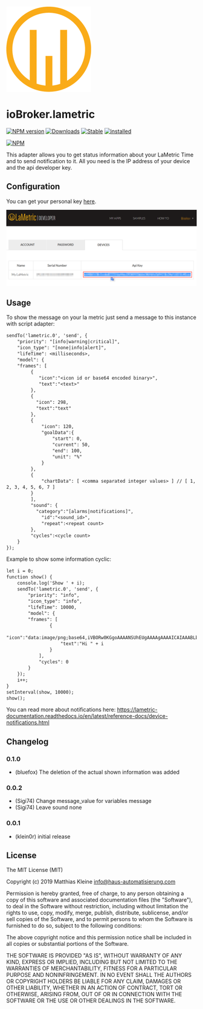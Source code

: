 ![Logo](admin/lametric.png)

# ioBroker.lametric

[![NPM version](http://img.shields.io/npm/v/iobroker.lametric.svg)](https://www.npmjs.com/package/iobroker.lametric)
[![Downloads](https://img.shields.io/npm/dm/iobroker.lametric.svg)](https://www.npmjs.com/package/iobroker.lametric)
[![Stable](http://iobroker.live/badges/lametric-stable.svg)](http://iobroker.live/badges/lametric-stable.svg)
[![installed](http://iobroker.live/badges/lametric-installed.svg)](http://iobroker.live/badges/lametric-installed.svg)

[![NPM](https://nodei.co/npm/iobroker.lametric.png?downloads=true)](https://nodei.co/npm/iobroker.lametric/)

This adapter allows you to get status information about your LaMetric Time and to send notification to it.
All you need is the IP address of your device and the api developer key.

## Configuration
You can get your personal key [here](https://developer.lametric.com/).

![api-key](docs/apiKey.png)

## Usage
To show the message on your la metric just send a message to this instance with script adapter:
```
sendTo('lametric.0', 'send', {
    "priority": "[info|warning|critical]",
    "icon_type": "[none|info|alert]",
    "lifeTime": <milliseconds>,
    "model": {
    "frames": [
         {
            "icon":"<icon id or base64 encoded binary>",
            "text":"<text>"
         },
         {
           "icon": 298,
           "text":"text"
         },
         {
             "icon": 120,
             "goalData":{
                 "start": 0,
                 "current": 50,
                 "end": 100,
                 "unit": "%"
             }
         },
         {
             "chartData": [ <comma separated integer values> ] // [ 1, 2, 3, 4, 5, 6, 7 ]
         }
         ],
         "sound": {
           "category":"[alarms|notifications]",
             "id":"<sound_id>",
             "repeat":<repeat count>
         },
         "cycles":<cycle count>
    }
});
```

Example to show some information cyclic:
```
let i = 0;
function show() {
    console.log('Show ' + i);
    sendTo('lametric.0', 'send', {
        "priority": "info",
        "icon_type": "info",
        "lifeTime": 10000,
        "model": {
        "frames": [
                {
                    "icon":"data:image/png;base64,iVBORw0KGgoAAAANSUhEUgAAAAgAAAAICAIAAABLbSncAAAAAXNSR0IArs4c6QAAAARnQU1BAACxjwv8YQUAAAAJcEhZcwAADsMAAA7DAcdvqGQAAAAYdEVYdFNvZnR3YXJlAHBhaW50Lm5ldCA0LjEuNWRHWFIAAAAySURBVBhXY4AAYdcKk1lngCSUDwHIfAQbzgLqgDCgIqRLwFkQCYQoBAD5EATl4wQMDADhuxQzaDgX0gAAAABJRU5ErkJggg==",
                    "text":"Hi " + i
                }
            ],
            "cycles": 0
        }
    });
    i++;
}
setInterval(show, 10000);
show();
```


You can read more about notifications here: https://lametric-documentation.readthedocs.io/en/latest/reference-docs/device-notifications.html

## Changelog

### 0.1.0
* (bluefox) The deletion of the actual shown information was added

### 0.0.2
* (Sigi74) Change message_value for variables message
* (Sigi74) Leave sound none

### 0.0.1
* (klein0r) initial release

## License

The MIT License (MIT)

Copyright (c) 2019 Matthias Kleine <info@haus-automatisierung.com>

Permission is hereby granted, free of charge, to any person obtaining a copy
of this software and associated documentation files (the "Software"), to deal
in the Software without restriction, including without limitation the rights
to use, copy, modify, merge, publish, distribute, sublicense, and/or sell
copies of the Software, and to permit persons to whom the Software is
furnished to do so, subject to the following conditions:

The above copyright notice and this permission notice shall be included in
all copies or substantial portions of the Software.

THE SOFTWARE IS PROVIDED "AS IS", WITHOUT WARRANTY OF ANY KIND, EXPRESS OR
IMPLIED, INCLUDING BUT NOT LIMITED TO THE WARRANTIES OF MERCHANTABILITY,
FITNESS FOR A PARTICULAR PURPOSE AND NONINFRINGEMENT. IN NO EVENT SHALL THE
AUTHORS OR COPYRIGHT HOLDERS BE LIABLE FOR ANY CLAIM, DAMAGES OR OTHER
LIABILITY, WHETHER IN AN ACTION OF CONTRACT, TORT OR OTHERWISE, ARISING FROM,
OUT OF OR IN CONNECTION WITH THE SOFTWARE OR THE USE OR OTHER DEALINGS IN
THE SOFTWARE.

